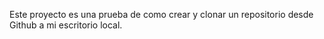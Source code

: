 Este proyecto es una prueba de como crear y clonar un repositorio desde Github a mi escritorio local.
